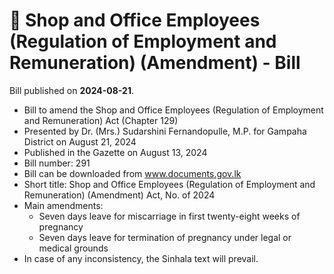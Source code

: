 # 📄  Shop and Office Employees (Regulation of Employment and Remuneration) (Amendment) - Bill

Bill published on **2024-08-21**.

- Bill to amend the Shop and Office Employees (Regulation of Employment and Remuneration) Act (Chapter 129)
- Presented by Dr. (Mrs.) Sudarshini Fernandopulle, M.P. for Gampaha District on August 21, 2024
- Published in the Gazette on August 13, 2024
- Bill number: 291
- Bill can be downloaded from www.documents.gov.lk
- Short title: Shop and Office Employees (Regulation of Employment and Remuneration) (Amendment) Act, No. of 2024
- Main amendments:
  - Seven days leave for miscarriage in first twenty-eight weeks of pregnancy
  - Seven days leave for termination of pregnancy under legal or medical grounds
- In case of any inconsistency, the Sinhala text will prevail.
